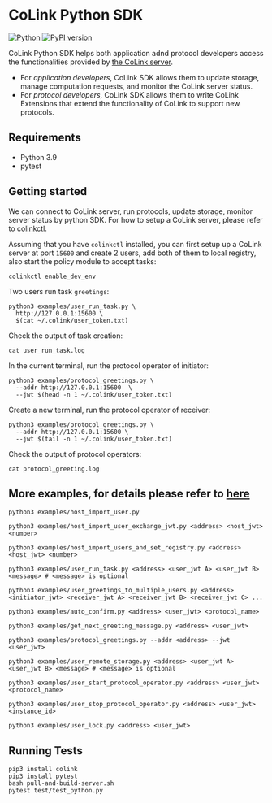# CoLink Python SDK
[![Python](https://img.shields.io/badge/python-3.9%20%7C%203.10-blue.svg)](https://badge.fury.io/py/colink)
[![PyPI version](https://badge.fury.io/py/colink.svg)](https://badge.fury.io/py/colink)


CoLink Python SDK helps both application adnd protocol developers access the functionalities provided by [the CoLink server](https://github.com/CoLearn-Dev/colink-server-dev).

- For *application developers*, CoLink SDK allows them to update storage, manage computation requests, and monitor the CoLink server status.
- For *protocol developers*, CoLink SDK allows them to write CoLink Extensions that extend the functionality of CoLink to support new protocols.

## Requirements

- Python 3.9
- pytest


## Getting started
We can connect to CoLink server, run protocols, update storage, monitor server status by python SDK. For how to setup a CoLink server, please refer to [colinkctl](https://github.com/CoLearn-Dev/colinkctl).

Assuming that you have `colinkctl` installed, you can first setup up a CoLink server at port `15600` and create 2 users, add both of them to local registry, also start the policy module to accept tasks:
```
colinkctl enable_dev_env
```
Two users run task `greetings`:
```
python3 examples/user_run_task.py \
  http://127.0.0.1:15600 \
  $(cat ~/.colink/user_token.txt)
```
Check the output of task creation:
```
cat user_run_task.log
```
In the current terminal, run the protocol operator of initiator:
```
python3 examples/protocol_greetings.py \
  --addr http://127.0.0.1:15600  \
  --jwt $(head -n 1 ~/.colink/user_token.txt)
```
Create a new terminal, run the protocol operator of receiver:
```
python3 examples/protocol_greetings.py \
  --addr http://127.0.0.1:15600 \
  --jwt $(tail -n 1 ~/.colink/user_token.txt)
```
Check the output of protocol operators:
```
cat protocol_greeting.log
```
## More examples, for details please refer to [here](https://github.com/CoLearn-Dev/colink-sdk-python-dev/tree/main/examples)

```
python3 examples/host_import_user.py
```
```
python3 examples/host_import_user_exchange_jwt.py <address> <host_jwt> <number> 
```
```
python3 examples/host_import_users_and_set_registry.py <address> <host_jwt> <number>
```
```
python3 examples/user_run_task.py <address> <user_jwt A> <user_jwt B> <message> # <message> is optional
```
```
python3 examples/user_greetings_to_multiple_users.py <address> <initiator_jwt> <receiver_jwt A> <receiver_jwt B> <receiver_jwt C> ...
```
```
python3 examples/auto_confirm.py <address> <user_jwt> <protocol_name>
```
```
python3 examples/get_next_greeting_message.py <address> <user_jwt> 
```
```
python3 examples/protocol_greetings.py --addr <address> --jwt <user_jwt> 
```
```
python3 examples/user_remote_storage.py <address> <user_jwt A> <user_jwt B> <message> # <message> is optional
```
```
python3 examples/user_start_protocol_operator.py <address> <user_jwt> <protocol_name>
```
```
python3 examples/user_stop_protocol_operator.py <address> <user_jwt> <instance_id>
```
```
python3 examples/user_lock.py <address> <user_jwt>
```
## Running Tests

```
pip3 install colink
pip3 install pytest
bash pull-and-build-server.sh
pytest test/test_python.py
```
